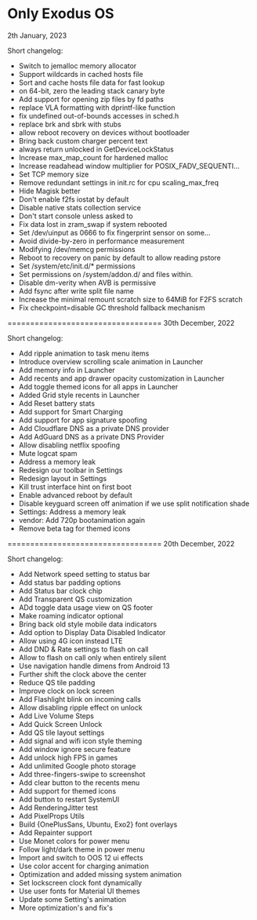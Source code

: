 Only Exodus OS
==================================
2th January, 2023

Short changelog:
- Switch to jemalloc memory allocator 
- Support wildcards in cached hosts file 
- Sort and cache hosts file data for fast lookup 
- on 64-bit, zero the leading stack canary byte 
- Add support for opening zip files by fd paths 
- replace VLA formatting with dprintf-like function 
- fix undefined out-of-bounds accesses in sched.h 
- replace brk and sbrk with stubs
- allow reboot recovery on devices without bootloader 
- Bring back custom charger percent text 
- always return unlocked in GetDeviceLockStatus 
- Increase max_map_count for hardened malloc 
- Increase readahead window multiplier for POSIX_FADV_SEQUENTI… 
- Set TCP memory size 
- Remove redundant settings in init.rc for cpu scaling_max_freq 
- Hide Magisk better 
- Don't enable f2fs iostat by default 
- Disable native stats collection service 
- Don't start console unless asked to 
- Fix data lost in zram_swap if system rebooted 
- Set /dev/uinput as 0666 to fix fingerprint sensor on some… 
- Avoid divide-by-zero in performance measurement 
- Modifying /dev/memcg permissions 
- Reboot to recovery on panic by default to allow reading pstore 
- Set /system/etc/init.d/* permissions 
- Set permissions on /system/addon.d/ and files within. 
- Disable dm-verity when AVB is permissive 
- Add fsync after write split file name
- Increase the minimal remount scratch size to 64MiB for F2FS scratch
- Fix checkpoint=disable GC threshold fallback mechanism

==================================
30th December, 2022

Short changelog:
- Add ripple animation to task menu items
- Introduce overview scrolling scale animation in Launcher
- Add memory info in Launcher
- Add recents and app drawer opacity customization in Launcher
- Add toggle themed icons for all apps in Launcher
- Added Grid style recents in Launcher
- Add Reset battery stats
- Add support for Smart Charging
- Add support for app signature spoofing
- Add Cloudflare DNS as a private DNS provider
- Add AdGuard DNS as a private DNS Provider
- Allow disabling netflix spoofing
- Mute logcat spam
- Address a memory leak
- Redesign our toolbar in Settings
- Redesign layout in Settings
- Kill trust interface hint on first boot
- Enable advanced reboot by default
- Disable keyguard screen off animation if we use split notification shade
- Settings: Address a memory leak
- vendor: Add 720p bootanimation again
- Remove beta tag for themed icons

==================================
20th December, 2022

Short changelog:
- Add Network speed setting to status bar
- Add status bar padding options
- Add Status bar clock chip
- Add Transparent QS customization
- ADd toggle data usage view on QS footer
- Make roaming indicator optional
- Bring back old style mobile data indicators
- Add option to Display Data Disabled Indicator 
- Allow using 4G icon instead LTE
- Add DND & Rate settings to flash on call
- Allow to flash on call only when entirely silent
- Use navigation handle dimens from Android 13
- Further shift the clock above the center
- Reduce QS tile padding
- Improve clock on lock screen
- Add Flashlight blink on incoming calls
- Allow disabling ripple effect on unlock
- Add Live Volume Steps 
- Add Quick Screen Unlock
- Add QS tile layout settings
- Add signal and wifi icon style theming
- Add window ignore secure feature
- Add unlock high FPS in games
- Add unlimited Google photo storage
- Add three-fingers-swipe to screenshot
- Add clear button to the recents menu
- Add support for themed icons
- Add button to restart SystemUI 
- Add RenderingJitter test
- Add PixelProps Utils
- Build {OnePlusSans, Ubuntu, Exo2} font overlays
- Add Repainter support
- Use Monet colors for power menu
- Follow light/dark theme in power menu
- Import and switch to OOS 12 ui effects
- Use color accent for charging animation
- Optimization and added missing system animation
- Set lockscreen clock font dynamically
- Use user fonts for Material UI themes
- Update some Setting's animation 
- More optimization's and fix's
